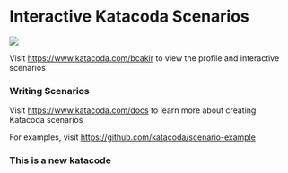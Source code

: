 # Interactive Katacoda Scenarios

[![](http://shields.katacoda.com/katacoda/bcakir/count.svg)](https://www.katacoda.com/bcakir "Get your profile on Katacoda.com")

Visit https://www.katacoda.com/bcakir to view the profile and interactive scenarios

### Writing Scenarios
Visit https://www.katacoda.com/docs to learn more about creating Katacoda scenarios

For examples, visit https://github.com/katacoda/scenario-example

### This is a new katacode
